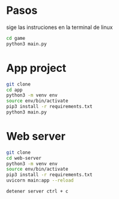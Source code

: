 # Pasos
sige las instruciones en la terminal de linux

```sh
cd game
python3 main.py
```

# App project

```sh
git clone
cd app
python3 -m venv env
source env/bin/activate
pip3 install -r requirements.txt
python3 main.py
```

# Web server

```sh
git clone
cd web-server
python3 -m venv env
source env/bin/activate
pip3 install -r requirements.txt
uvicorn main:app --reload

detener server ctrl + c
```
